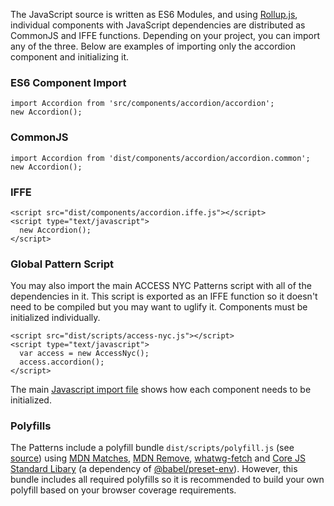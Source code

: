 The JavaScript source is written as ES6 Modules, and using [Rollup.js](https://rollupjs.org), individual components with JavaScript dependencies are distributed as CommonJS and IFFE functions. Depending on your project, you can import any of the three. Below are examples of importing only the accordion component and initializing it.

### ES6 Component Import

    import Accordion from 'src/components/accordion/accordion';
    new Accordion();

### CommonJS

    import Accordion from 'dist/components/accordion/accordion.common';
    new Accordion();

### IFFE

    <script src="dist/components/accordion.iffe.js"></script>
    <script type="text/javascript">
      new Accordion();
    </script>

### Global Pattern Script

You may also import the main ACCESS NYC Patterns script with all of the dependencies in it. This script is exported as an IFFE function so it doesn't need to be compiled but you may want to uglify it. Components must be initialized individually.

    <script src="dist/scripts/access-nyc.js"></script>
    <script type="text/javascript">
      var access = new AccessNyc();
      access.accordion();
    </script>

The main [Javascript import file](https://github.com/CityOfNewYork/ACCESS-NYC-PATTERNS/blob/master/src/js/main.js) shows how each component needs to be initialized.

### Polyfills

The Patterns include a polyfill bundle `dist/scripts/polyfill.js` (see [source](https://github.com/CityOfNewYork/ACCESS-NYC-PATTERNS/blob/master/src/js/polyfills.js)) using [MDN Matches](https://developer.mozilla.org/en-US/docs/Web/API/Element/matches#Polyfill), [MDN Remove](https://developer.mozilla.org/en-US/docs/Web/API/ChildNode/remove#Polyfill), [whatwg-fetch](https://www.npmjs.com/package/whatwg-fetch) and [Core JS Standard Libary](https://github.com/zloirock/core-js) (a dependency of [@babel/preset-env](https://babeljs.io/docs/en/babel-preset-env)). However, this bundle includes all required polyfills so it is recommended to build your own polyfill based on your browser coverage requirements.
